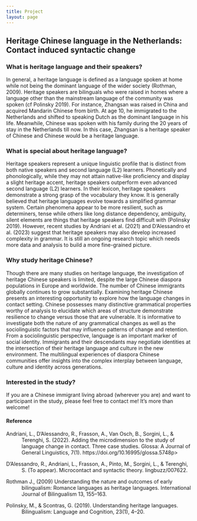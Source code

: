 ```yaml
---
title: Project
layout: page
---
```


## Heritage Chinese language in the Netherlands: Contact induced syntactic change

### What is heritage language and their speakers?

In general, a heritage language is defined as a language spoken at home while not being the dominant language of the wider society (Rothman, 2009). Heritage speakers are bilinguals who were raised in homes where a language other than the mainstream language of the community was spoken (cf Polinsky 2019). For instance, Zhangsan was raised in China and acquired Mandarin Chinese from birth. At age 10, he immigrated to the Netherlands and shifted to speaking Dutch as the dominant language in his life. Meanwhile, Chinese was spoken with his family during the 20 years of stay in the Netherlands till now. In this case, Zhangsan is a heritage speaker of Chinese and Chinese would be a heritage language.

### What is special about heritage language?

Heritage speakers represent a unique linguistic profile that is distinct from both native speakers and second language (L2) learners. Phonetically and phonologically, while they may not attain native-like proficiency and display a slight heritage accent, heritage speakers outperform even advanced second language (L2) learners. In their lexicon, heritage speakers demonstrate a strong grasp of the vocabulary they know.  It is generally believed that heritage languages evolve towards a simplified grammar system. Certain phenomena appear to be more resilient, such as determiners, tense while others like long distance dependency, ambiguity, silent elements are things that heritage speakers find difficult with (Polinsky 2019). However, recent studies by Andriani et al. (2021) and D’Alessandro et al. (2023) suggest that heritage speakers may also develop increased complexity in grammar. It is still an ongoing research topic which needs more data and analysis to build a more fine-grained picture.

### Why study heritage Chinese?

Though there are many studies on heritage language, the investigation of heritage Chinese speakers is limited, despite the large Chinese diaspora populations in Europe and worldwide. The number of Chinese immigrants globally continues to grow substantially. Examining heritage Chinese presents an interesting opportunity to explore how the language changes in contact setting. Chinese possesses many distinctive grammatical properties worthy of analysis to elucidate which areas of structure demonstrate resilience to change versus those that are vulnerable. It is informative to investigate both the nature of any grammatical changes as well as the sociolinguistic factors that may influence patterns of change and retention. From a sociolinguistic perspective, language is an important marker of social identity. Immigrants and their descendants may negotiate identities at the intersection of their heritage language and culture in the new environment. The multilingual experiences of diaspora Chinese communities offer insights into the complex interplay between language, culture and identity across generations.

### Interested in the study?

If you are a Chinese immigrant living abroad (wherever you are) and want to participant in the study, please feel free to contact me! It’s more than welcome!


#### Reference
<p style="text-indent: -3em; margin-left: 3em;">Andriani, L., D’Alessandro, R., Frasson, A., Van Osch, B., Sorgini, L., & Terenghi, S. (2022). Adding the microdimension to the study of language change in contact. Three case studies. Glossa: A Journal of General Linguistics, 7(1). https://doi.org/10.16995/glossa.5748p>
<p style="text-indent: -3em; margin-left: 3em;">D’Alessandro, R., Andriani, L., Frasson, A., Pinto, M., Sorgini, L., & Terenghi, S. (To appear). Microcontact and syntactic theory. lingbuzz/007622.</p>
<p style="text-indent: -3em; margin-left: 3em;">Rothman J., (2009) Understanding the nature and outcomes of early bilingualism: Romance languages as heritage languages. International Journal of Bilingualism 13, 155–163.</p>
<p style="text-indent: -3em; margin-left: 3em;">Polinsky, M., & Scontras, G. (2019). Understanding heritage languages. Bilingualism: Language and Cognition, 23(1), 4–20.

